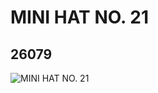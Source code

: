 # MINI HAT NO. 21
## 26079
![MINI HAT NO. 21](https://lc-www-live-s.legocdn.com/media/bricks/5/2/6159834.jpg)
